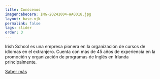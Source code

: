 ```yaml
---
title: Conócenos
imagencabecera: IMG-20241004-WA0018.jpg
layout: base.njk
permalink: false
tags: slider
order: 3
---
```


Irish School es una empresa pionera en la organización de cursos de idiomas en el extranjero. Cuenta con más de 45 años de experiencia en la promoción y organización de programas de Inglés en Irlanda principalmente.

[Saber más](/sobre-nosotros/)
